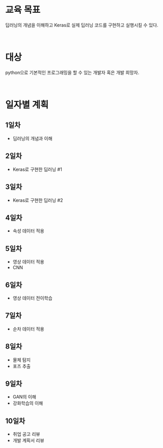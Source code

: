 # 교육 목표
딥러닝의 개념을 이해하고 Keras로 실제 딥러닝 코드를 구현하고 실행시킬 수 있다.

<br>

# 대상
python으로 기본적인 프로그래밍을 할 수 있는 개발자 혹은 개발 희망자.

<br>

# 일자별 계획

## 1일차
- 딥러닝의 개념과 이해

## 2일차
- Keras로 구현한 딥러닝 #1

## 3일차
- Keras로 구현한 딥러닝 #2

## 4일차
- 속성 데이터 적용

## 5일차
- 영상 데이터 적용
- CNN

## 6일차
- 영상 데이터 전이학습

## 7일차
- 순차 데이터 적용

## 8일차
- 물체 탐지
- 포즈 추출

## 9일차
- GAN의 이해
- 강화학습의 이해

## 10일차
- 취업 공고 리뷰
- 개발 계획서 리뷰
